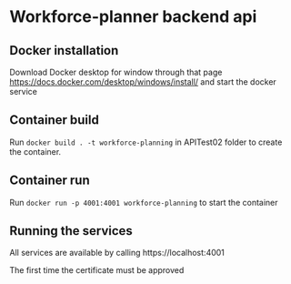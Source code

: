 # Workforce-planner backend api

## Docker installation

Download Docker desktop for window through that page https://docs.docker.com/desktop/windows/install/ and start the docker service

## Container build

Run `docker build . -t workforce-planning` in APITest02 folder to create the container.

## Container run

Run `docker run -p 4001:4001 workforce-planning` to start the container

## Running the services

All services are available by calling https://localhost:4001

The first time the certificate must be approved